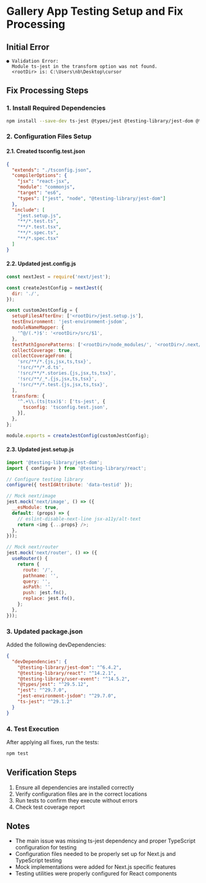 # Gallery App Testing Setup and Fix Processing

## Initial Error
```
● Validation Error:
  Module ts-jest in the transform option was not found.
  <rootDir> is: C:\Users\nb\Desktop\cursor
```

## Fix Processing Steps

### 1. Install Required Dependencies
```bash
npm install --save-dev ts-jest @types/jest @testing-library/jest-dom @testing-library/react @testing-library/user-event
```

### 2. Configuration Files Setup

#### 2.1. Created tsconfig.test.json
```json
{
  "extends": "./tsconfig.json",
  "compilerOptions": {
    "jsx": "react-jsx",
    "module": "commonjs",
    "target": "es6",
    "types": ["jest", "node", "@testing-library/jest-dom"]
  },
  "include": [
    "jest.setup.js",
    "**/*.test.ts",
    "**/*.test.tsx",
    "**/*.spec.ts",
    "**/*.spec.tsx"
  ]
}
```

#### 2.2. Updated jest.config.js
```javascript
const nextJest = require('next/jest');

const createJestConfig = nextJest({
  dir: './',
});

const customJestConfig = {
  setupFilesAfterEnv: ['<rootDir>/jest.setup.js'],
  testEnvironment: 'jest-environment-jsdom',
  moduleNameMapper: {
    '^@/(.*)$': '<rootDir>/src/$1',
  },
  testPathIgnorePatterns: ['<rootDir>/node_modules/', '<rootDir>/.next/'],
  collectCoverage: true,
  collectCoverageFrom: [
    'src/**/*.{js,jsx,ts,tsx}',
    '!src/**/*.d.ts',
    '!src/**/*.stories.{js,jsx,ts,tsx}',
    '!src/**/_*.{js,jsx,ts,tsx}',
    '!src/**/*.test.{js,jsx,ts,tsx}',
  ],
  transform: {
    '^.+\\.(ts|tsx)$': ['ts-jest', {
      tsconfig: 'tsconfig.test.json',
    }],
  },
};

module.exports = createJestConfig(customJestConfig);
```

#### 2.3. Updated jest.setup.js
```javascript
import '@testing-library/jest-dom';
import { configure } from '@testing-library/react';

// Configure testing library
configure({ testIdAttribute: 'data-testid' });

// Mock next/image
jest.mock('next/image', () => ({
  __esModule: true,
  default: (props) => {
    // eslint-disable-next-line jsx-a11y/alt-text
    return <img {...props} />;
  },
}));

// Mock next/router
jest.mock('next/router', () => ({
  useRouter() {
    return {
      route: '/',
      pathname: '',
      query: '',
      asPath: '',
      push: jest.fn(),
      replace: jest.fn(),
    };
  },
}));
```

### 3. Updated package.json
Added the following devDependencies:
```json
{
  "devDependencies": {
    "@testing-library/jest-dom": "^6.4.2",
    "@testing-library/react": "^14.2.1",
    "@testing-library/user-event": "^14.5.2",
    "@types/jest": "^29.5.12",
    "jest": "^29.7.0",
    "jest-environment-jsdom": "^29.7.0",
    "ts-jest": "^29.1.2"
  }
}
```

### 4. Test Execution
After applying all fixes, run the tests:
```bash
npm test
```

## Verification Steps
1. Ensure all dependencies are installed correctly
2. Verify configuration files are in the correct locations
3. Run tests to confirm they execute without errors
4. Check test coverage report

## Notes
- The main issue was missing ts-jest dependency and proper TypeScript configuration for testing
- Configuration files needed to be properly set up for Next.js and TypeScript testing
- Mock implementations were added for Next.js specific features
- Testing utilities were properly configured for React components 